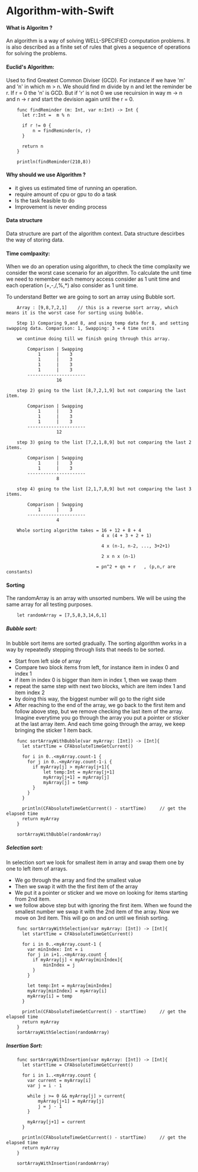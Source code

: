 # Algorithm-with-Swift

#### What is Algoritm ?

An algorithm is a way of solving WELL-SPECIFIED computation problems. It is also described as a finite set of rules that gives a sequence of operations for solving the problems.


#### Euclid's Algorithm:

Used to find Greatest Common Diviser (GCD). For instance if we have 'm' and 'n' in which m > n. We should find m divide by n and let the reminder be r. If r = 0 the 'n' is GCD. But if 'r' is not 0 we use recuirsion in way m -> n and n -> r and start the devision again until the r = 0.
```
    func findReminder (m: Int, var n:Int) -> Int {
      let r:Int =  m % n
        
      if r != 0 {
          n = findReminder(n, r)
      }
        
      return n
    }
      
    println(findReminder(210,8))
```

#### Why should we use Algorithm ?
  * it gives us estimated time of running an operation. 
  * require amount of cpu or gpu to do a task
  * Is the task feasible to do
  * Improvement is never ending process

#### Data structure
  Data structure are part of the algorithm context. Data structure descirbes the way of storing data.

#### Time comlpaxity:
  When we do an operation using algorithm, to check the time complaxity we consider the worst case scenario for an algorithm. To calculate the unit time we need to remember each memory access consider as 1 unit time and each operation (+,-,/,%,*) also consider as 1 unit time.
  
  To understand Better we are going to sort an array using Bubble sort. 
```  
    Array : [9,8,7,2,1]    // this is a reverse sort array, which means it is the worst case for sorting using bubble.
    
    Step 1) Comparing 9,and 8, and using temp data for 8, and setting swapping data. Comparison: 1, Swapping: 3 = 4 time units
    
    we continue doing till we finish going through this array.

        Comparison | Swapping
            1      |    3
            1      |    3
            1      |    3
            1      |    3
        ----------------------
                   16

    step 2) going to the list [8,7,2,1,9] but not comparing the last item.              

        Comparison | Swapping
            1      |    3
            1      |    3
            1      |    3
        ----------------------
                   12

    step 3) going to the list [7,2,1,8,9] but not comparing the last 2 items.           
    
        Comparison | Swapping
            1      |    3
            1      |    3
        ----------------------
                   8

    step 4) going to the list [2,1,7,8,9] but not comparing the last 3 items.           

        Comparison | Swapping
            1      |    3
        ----------------------
                   4

    Whole sorting algorithm takes = 16 + 12 + 8 + 4
                                    4 x (4 + 3 + 2 + 1)
                                    
                                    4 x (n-1, n-2, ..., 3+2+1)

                                    2 x n x (n-1)

                                  = pn^2 + qn + r   , (p,n,r are constants)
```

#### Sorting
The randomArray is an array with unsorted numbers. We will be using the same array for all testing purposes.
```
    let randomArray = [7,5,8,3,14,6,1]
```

##### Bubble sort:
In bubble sort items are sorted gradually. The sorting algorithm works in a way by repeatedly stepping through lists that needs to be sorted.

  * Start from left side of array
  * Compare two block items from left, for instance item in index 0 and index 1
  * if item in index 0 is bigger than item in index 1, then we swap them
  * repeat the same step with next two blocks, which are item index 1 and item index 2
  * by doing this way, the biggest number will go to the right side
  * After reaching to the end of the array, we go back to the first item and follow above step, but we remove checking the last item of the array. Imagine everytime you go through the array you put a pointer or sticker at the last array item. And each time going through the array, we keep bringing the sticker 1 item back.

```
    func sortArrayWithBubble(var myArray: [Int]) -> [Int]{
      let startTime = CFAbsoluteTimeGetCurrent()
      
      for i in 0..<myArray.count-1 {
        for j in 0..<myArray.count-1-i {
          if myArray[j] > myArray[j+1]{
              let temp:Int = myArray[j+1]
              myArray[j+1] = myArray[j]
              myArray[j] = temp
          }
        }
      }
      
      println(CFAbsoluteTimeGetCurrent() - startTime)     // get the elapsed time
      return myArray
    }
      
    sortArrayWithBubble(randomArray)
```

##### Selection sort:
In selection sort we look for smallest item in array and swap them one by one to left item of arrays.

  * We go through the array and find the smallest value
  * Then we swap it with the the first item of the array
  * We put it a pointer or sticker and we move on looking for items starting from 2nd item. 
  * we follow above step but with ignoring the first item. When we found the smallest number we swap it with the 2nd item of the array. Now we move on 3rd item. This will go on and on until we finish sorting.

```
    func sortArrayWithSelection(var myArray: [Int]) -> [Int]{
      let startTime = CFAbsoluteTimeGetCurrent()
      
      for i in 0..<myArray.count-1 {
        var minIndex: Int = i
        for j in i+1..<myArray.count {
          if myArray[j] < myArray[minIndex]{
              minIndex = j
          }
        }
        
        let temp:Int = myArray[minIndex]
        myArray[minIndex] = myArray[i]
        myArray[i] = temp
      }
      
      println(CFAbsoluteTimeGetCurrent() - startTime)     // get the elapsed time
      return myArray
    }
    sortArrayWithSelection(randomArray)
```

##### Insertion Sort:
```
    func sortArrayWithInsertion(var myArray: [Int]) -> [Int]{
      let startTime = CFAbsoluteTimeGetCurrent()
      
      for i in 1..<myArray.count {
        var current = myArray[i]
        var j = i - 1
        
        while j >= 0 && myArray[j] > current{
            myArray[j+1] = myArray[j]
            j = j - 1
        }
        
        myArray[j+1] = current
      }
      
      println(CFAbsoluteTimeGetCurrent() - startTime)     // get the elapsed time
      return myArray
    }
      
    sortArrayWithInsertion(randomArray)
```
